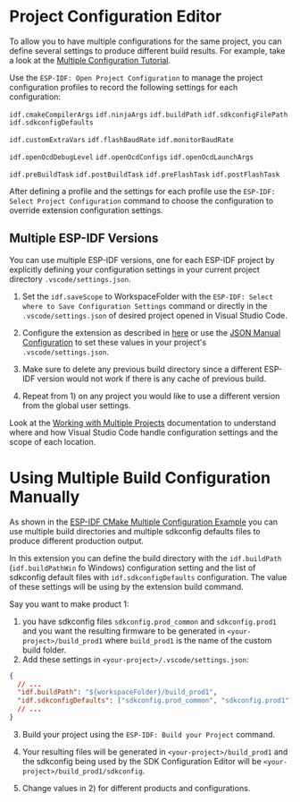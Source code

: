 # Project Configuration Editor

To allow you to have multiple configurations for the same project, you can define several settings to produce different build results. For example, take a look at the [Multiple Configuration Tutorial](./tutorial/multiple_config.md).

Use the `ESP-IDF: Open Project Configuration` to manage the project configuration profiles to record the following settings for each configuration:

`idf.cmakeCompilerArgs`
`idf.ninjaArgs`
`idf.buildPath`
`idf.sdkconfigFilePath`
`idf.sdkconfigDefaults`

`idf.customExtraVars`
`idf.flashBaudRate`
`idf.monitorBaudRate`

`idf.openOcdDebugLevel`
`idf.openOcdConfigs`
`idf.openOcdLaunchArgs`

`idf.preBuildTask`
`idf.postBuildTask`
`idf.preFlashTask`
`idf.postFlashTask`

After defining a profile and the settings for each profile use the `ESP-IDF: Select Project Configuration` command to choose the configuration to override extension configuration settings.

## Multiple ESP-IDF Versions

You can use multiple ESP-IDF versions, one for each ESP-IDF project by explicitly defining your configuration settings in your current project directory `.vscode/settings.json`.

1. Set the `idf.saveScope` to WorkspaceFolder with the `ESP-IDF: Select where to Save Configuration Settings` command or directly in the `.vscode/settings.json` of desired project opened in Visual Studio Code.

2. Configure the extension as described in [here](./tutorial/install.md) or use the [JSON Manual Configuration](./SETUP.md#json-manual-configuration) to set these values in your project's `.vscode/settings.json`.

3. Make sure to delete any previous build directory since a different ESP-IDF version would not work if there is any cache of previous build.

4. Repeat from 1) on any project you would like to use a different version from the global user settings.

Look at the [Working with Multiple Projects](./MULTI_PROJECTS.md) documentation to understand where and how Visual Studio Code handle configuration settings and the scope of each location.

# Using Multiple Build Configuration Manually

As shown in the [ESP-IDF CMake Multiple Configuration Example](https://github.com/espressif/esp-idf/tree/master/examples/build_system/cmake/multi_config) you can use multiple build directories and multiple sdkconfig defaults files to produce different production output.

In this extension you can define the build directory with the `idf.buildPath` (`idf.buildPathWin` fo Windows) configuration setting and the list of sdkconfig default files with `idf.sdkconfigDefaults` configuration. The value of these settings will be using by the extension build command.

Say you want to make product 1:

1. you have sdkconfig files `sdkconfig.prod_common` and `sdkconfig.prod1` and you want the resulting firmware to be generated in `<your-project>/build_prod1` where `build_prod1` is the name of the custom build folder.
2. Add these settings in `<your-project>/.vscode/settings.json`:

```json
{
  // ...
  "idf.buildPath": "${workspaceFolder}/build_prod1",
  "idf.sdkconfigDefaults": ["sdkconfig.prod_common", "sdkconfig.prod1"]
  // ...
}
```

3. Build your project using the `ESP-IDF: Build your Project` command.

4. Your resulting files will be generated in `<your-project>/build_prod1` and the sdkconfig being used by the SDK Configuration Editor will be `<your-project>/build_prod1/sdkconfig`.

5. Change values in 2) for different products and configurations.
